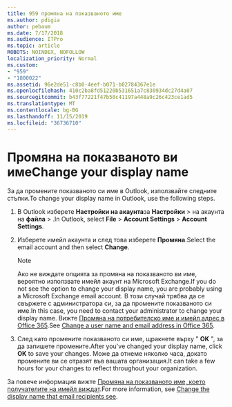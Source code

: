 ```yaml
---
title: 959 промяна на показваното име
ms.author: pdigia
author: pebaum
ms.date: 7/17/2018
ms.audience: ITPro
ms.topic: article
ROBOTS: NOINDEX, NOFOLLOW
localization_priority: Normal
ms.custom:
- "959"
- "1800022"
ms.assetid: 96e2de51-c8b0-4eef-b071-b02784367e1e
ms.openlocfilehash: 410c2ba8fd51220b531651a7c830934dc27d4a07
ms.sourcegitcommit: b43f77221f47b50c41197a448a9c26c423ce1ad5
ms.translationtype: MT
ms.contentlocale: bg-BG
ms.lasthandoff: 11/15/2019
ms.locfileid: "36736710"
---
```

# <a name="change-your-display-name"></a><span data-ttu-id="894c6-102">Промяна на показваното ви име</span><span class="sxs-lookup"><span data-stu-id="894c6-102">Change your display name</span></span>
  
<span data-ttu-id="894c6-103">За да промените показваното си име в Outlook, използвайте следните стъпки.</span><span class="sxs-lookup"><span data-stu-id="894c6-103">To change your display name in Outlook, use the following steps.</span></span>
  
1. <span data-ttu-id="894c6-104">В Outlook изберете **Настройки на акаунта**за **Настройки** \> на акаунта на **файла** \> .</span><span class="sxs-lookup"><span data-stu-id="894c6-104">In Outlook, select **File** \> **Account Settings** \> **Account Settings**.</span></span>

2. <span data-ttu-id="894c6-105">Изберете имейл акаунта и след това изберете **Промяна**.</span><span class="sxs-lookup"><span data-stu-id="894c6-105">Select the email account and then select **Change**.</span></span>

    > [!NOTE]
    > <span data-ttu-id="894c6-106">Ако не виждате опцията за промяна на показваното ви име, вероятно използвате имейл акаунт на Microsoft Exchange.</span><span class="sxs-lookup"><span data-stu-id="894c6-106">If you do not see the option to change your display name, you are probably using a Microsoft Exchange email account.</span></span> <span data-ttu-id="894c6-107">В този случай трябва да се свържете с администратора си, за да промените показваното си име.</span><span class="sxs-lookup"><span data-stu-id="894c6-107">In this case, you need to contact your administrator to change your display name.</span></span> <span data-ttu-id="894c6-108">Вижте [Промяна на потребителско име и имейл адрес в Office 365](https://docs.microsoft.com/office365/admin/add-users/change-a-user-name-and-email-address).</span><span class="sxs-lookup"><span data-stu-id="894c6-108">See [Change a user name and email address in Office 365](https://docs.microsoft.com/office365/admin/add-users/change-a-user-name-and-email-address).</span></span>
  
3. <span data-ttu-id="894c6-109">След като промените показваното си име, щракнете върху " **OK** ", за да запишете промените.</span><span class="sxs-lookup"><span data-stu-id="894c6-109">After you've changed your display name, click **OK** to save your changes.</span></span> <span data-ttu-id="894c6-110">Може да отнеме няколко часа, докато промените ви се отразят във вашата организация.</span><span class="sxs-lookup"><span data-stu-id="894c6-110">It can take a few hours for your changes to reflect throughout your organization.</span></span>

<span data-ttu-id="894c6-111">За повече информация вижте [Промяна на показваното име, което получателите на имейл виждат](https://support.office.com/article/2b53331a-ba2a-4803-88dc-ac9fe376c8a9.aspx).</span><span class="sxs-lookup"><span data-stu-id="894c6-111">For more information, see [Change the display name that email recipients see](https://support.office.com/article/2b53331a-ba2a-4803-88dc-ac9fe376c8a9.aspx).</span></span>
  